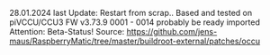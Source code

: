 28.01.2024 last Update: Restart from scrap..
Based and tested on piVCCU/CCU3 FW v3.73.9
0001 - 0014 probably be ready imported
Attention: Beta-Status!
Source: https://github.com/jens-maus/RaspberryMatic/tree/master/buildroot-external/patches/occu
